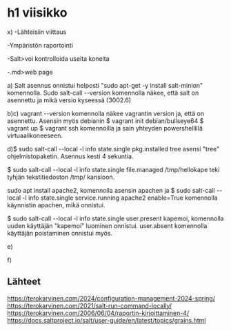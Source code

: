 # h1 viisikko

x) -Lähteisiin viittaus

-Ympäristön raportointi

-Salt>voi kontrolloida useita koneita

-.md>web page

a) Salt asennus onnistui helposti  "sudo apt-get -y install salt-minion" komennolla. Sudo salt-call --version komennolla näkee, että salt on asennettu ja mikä versio kyseessä (3002.6)

b)c) vagrant --version komennolla näkee vagrantin version ja, että on asennettu. Asensin myös debianin $ vagrant init debian/bullseye64 $ vagrant up $ vagrant ssh komennoilla ja sain yhteyden powershellillä virtuaalikoneeseen.

d)$ sudo salt-call --local -l info state.single pkg.installed tree asensi "tree" ohjelmistopaketin. Asennus kesti 4 sekuntia. 

$ sudo salt-call --local -l info state.single file.managed /tmp/hellokape teki tyhjän tekstitiedoston /tmp/ kansioon.

sudo apt install apache2, komennolla asensin apachen ja $ sudo salt-call --local -l info state.single service.running apache2 enable=True komennolla käynnistin apachen, mikä onnistui.

$ sudo salt-call --local -l info state.single user.present kapemoi, komennolla uuden käyttäjän "kapemoi" luominen onnistui. user.absent komennolla käyttäjän poistaminen onnistui myös.

e) 

f) 

## Lähteet
https://terokarvinen.com/2024/configuration-management-2024-spring/
https://terokarvinen.com/2021/salt-run-command-locally/
https://terokarvinen.com/2006/06/04/raportin-kirjoittaminen-4/
https://docs.saltproject.io/salt/user-guide/en/latest/topics/grains.html
